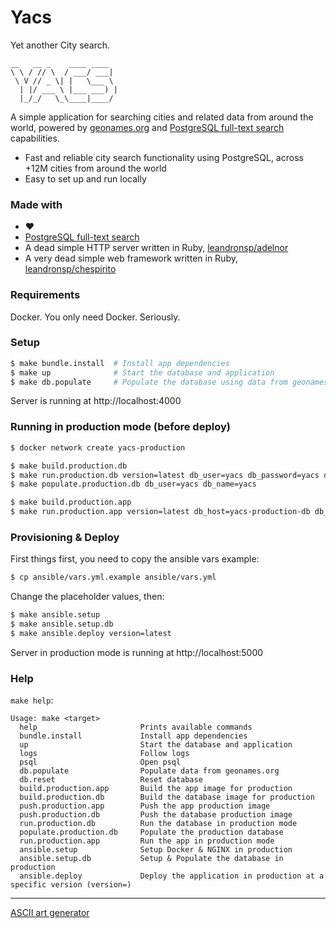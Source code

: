 # Yacs

Yet another City search.

```
__   __ _    ____ ____  
\ \ / // \  / ___/ ___| 
 \ V // _ \| |   \___ \ 
  | |/ ___ \ |___ ___) |
  |_/_/   \_\____|____/

```

A simple application for searching cities and related data from around the world, powered by [geonames.org](https://geonames.org/) and [PostgreSQL full-text search](https://www.postgresql.org/docs/current/textsearch.html) capabilities.

- Fast and reliable city search functionality using PostgreSQL, across +12M cities from around the world
- Easy to set up and run locally

### Made with

- ❤️
- [PostgreSQL full-text search](https://www.postgresql.org/docs/current/textsearch.html)
- A dead simple HTTP server written in Ruby, [leandronsp/adelnor](https://github.com/leandronsp/adelnor)
- A very dead simple web framework written in Ruby, [leandronsp/chespirito](https://github.com/leandronsp/chespirito)

### Requirements

Docker. You only need Docker. Seriously.

### Setup

```bash
$ make bundle.install  # Install app dependencies
$ make up              # Start the database and application
$ make db.populate     # Populate the database using data from geonames.org
```

Server is running at http://localhost:4000

### Running in production mode (before deploy)

```bash
$ docker network create yacs-production

$ make build.production.db
$ make run.production.db version=latest db_user=yacs db_password=yacs db_name=yacs
$ make populate.production.db db_user=yacs db_name=yacs

$ make build.production.app
$ make run.production.app version=latest db_host=yacs-production-db db_user=yacs db_password=yacs db_name=yacs
```

### Provisioning & Deploy

First things first, you need to copy the ansible vars example:

```bash
$ cp ansible/vars.yml.example ansible/vars.yml
```

Change the placeholder values, then:

```bash
$ make ansible.setup
$ make ansible.setup.db
$ make ansible.deploy version=latest
```

Server in production mode is running at http://localhost:5000

### Help

`make help`:

```
Usage: make <target>
  help                       Prints available commands
  bundle.install             Install app dependencies
  up                         Start the database and application
  logs                       Follow logs
  psql                       Open psql
  db.populate                Populate data from geonames.org
  db.reset                   Reset database
  build.production.app       Build the app image for production
  build.production.db        Build the database image for production
  push.production.app        Push the app production image
  push.production.db         Push the database production image
  run.production.db          Run the database in production mode
  populate.production.db     Populate the production database
  run.production.app         Run the app in production mode
  ansible.setup              Setup Docker & NGINX in production
  ansible.setup.db           Setup & Populate the database in production
  ansible.deploy             Deploy the application in production at a specific version (version=)
```

----

[ASCII art generator](http://www.network-science.de/ascii/)
